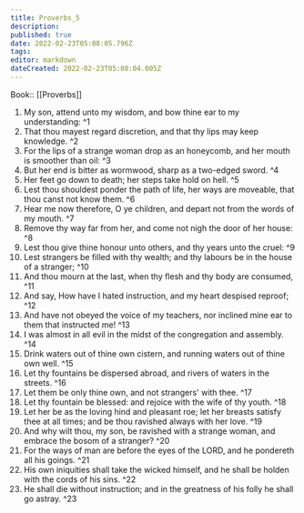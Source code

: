 ```yaml
---
title: Proverbs_5
description: 
published: true
date: 2022-02-23T05:08:05.796Z
tags: 
editor: markdown
dateCreated: 2022-02-23T05:08:04.005Z
---
```


 Book:: [[Proverbs]]
 1. My son, attend unto my wisdom, and bow thine ear to my understanding: ^1
 2. That thou mayest regard discretion, and that thy lips may keep knowledge. ^2
 3. For the lips of a strange woman drop as an honeycomb, and her mouth is smoother than oil: ^3
 4. But her end is bitter as wormwood, sharp as a two-edged sword. ^4
 5. Her feet go down to death; her steps take hold on hell. ^5
 6. Lest thou shouldest ponder the path of life, her ways are moveable, that thou canst not know them. ^6
 7. Hear me now therefore, O ye children, and depart not from the words of my mouth. ^7
 8. Remove thy way far from her, and come not nigh the door of her house: ^8
 9. Lest thou give thine honour unto others, and thy years unto the cruel: ^9
 10. Lest strangers be filled with thy wealth; and thy labours be in the house of a stranger; ^10
 11. And thou mourn at the last, when thy flesh and thy body are consumed, ^11
 12. And say, How have I hated instruction, and my heart despised reproof; ^12
 13. And have not obeyed the voice of my teachers, nor inclined mine ear to them that instructed me! ^13
 14. I was almost in all evil in the midst of the congregation and assembly. ^14
 15. Drink waters out of thine own cistern, and running waters out of thine own well. ^15
 16. Let thy fountains be dispersed abroad, and rivers of waters in the streets. ^16
 17. Let them be only thine own, and not strangers' with thee. ^17
 18. Let thy fountain be blessed: and rejoice with the wife of thy youth. ^18
 19. Let her be as the loving hind and pleasant roe; let her breasts satisfy thee at all times; and be thou ravished always with her love. ^19
 20. And why wilt thou, my son, be ravished with a strange woman, and embrace the bosom of a stranger? ^20
 21. For the ways of man are before the eyes of the LORD, and he pondereth all his goings. ^21
 22. His own iniquities shall take the wicked himself, and he shall be holden with the cords of his sins. ^22
 23. He shall die without instruction; and in the greatness of his folly he shall go astray. ^23
